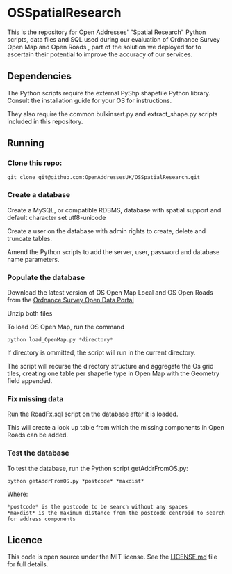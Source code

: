 OSSpatialResearch
=================
This is the repository for Open Addresses' "Spatial Research" Python scripts, data files and SQL used during our evaluation of Ordnance Survey Open Map and Open Roads , part of the solution we deployed for to ascertain their potential to improve the accuracy of our services.

## Dependencies

The Python scripts require the external PyShp shapefile Python library. Consult the installation guide for your OS for instructions.

They also require the common bulkinsert.py and extract_shape.py scripts included in this repository.

## Running

### Clone this repo:

    git clone git@github.com:OpenAddressesUK/OSSpatialResearch.git

### Create a database

Create a MySQL, or compatible RDBMS, database with spatial support and default character set utf8-unicode

Create a user on the database with admin rights to create, delete and truncate tables.

Amend the Python scripts to add the server, user, password and database name parameters. 

### Populate the database

Download the latest version of OS Open Map Local and OS Open Roads from the [Ordnance Survey Open Data Portal](http://www.ordnancesurvey.co.uk/business-and-government/products/opendata-products-grid.html)

Unzip both files

To load OS Open Map, run the command

    python load_OpenMap.py *directory*
    
If directory is ommitted, the script will run in the current directory.

The script will recurse the directory structure and aggregate the Os grid tiles, creating one table per shapefle type in Open Map with the Geometry field appended.

### Fix missing data

Run the RoadFx.sql script on the database after it is loaded.

This will create a look up table from which the missing components in Open Roads can be added.

### Test the database

To test the database, run the Python script getAddrFromOS.py:

    python getAddrFromOS.py *postcode* *maxdist*
        
Where:

    *postcode* is the postcode to be search without any spaces
    *maxdist* is the maximum distance from the postcode centroid to search for address components

## Licence
This code is open source under the MIT license. See the [LICENSE.md](LICENSE.md) file for full details.

